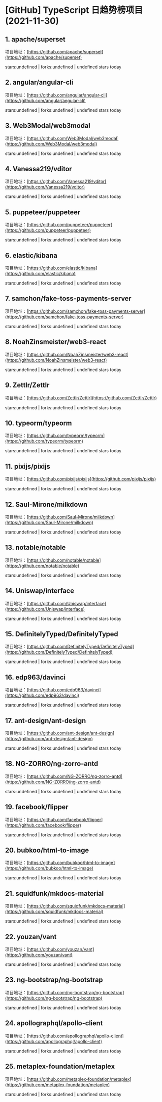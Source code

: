 # [GitHub] TypeScript 日趋势榜项目(2021-11-30)

## 1. apache/superset 

项目地址：[https://github.com/apache/superset](https://github.com/apache/superset)

stars:undefined | forks:undefined | undefined stars today 



## 2. angular/angular-cli 

项目地址：[https://github.com/angular/angular-cli](https://github.com/angular/angular-cli)

stars:undefined | forks:undefined | undefined stars today 



## 3. Web3Modal/web3modal 

项目地址：[https://github.com/Web3Modal/web3modal](https://github.com/Web3Modal/web3modal)

stars:undefined | forks:undefined | undefined stars today 



## 4. Vanessa219/vditor 

项目地址：[https://github.com/Vanessa219/vditor](https://github.com/Vanessa219/vditor)

stars:undefined | forks:undefined | undefined stars today 



## 5. puppeteer/puppeteer 

项目地址：[https://github.com/puppeteer/puppeteer](https://github.com/puppeteer/puppeteer)

stars:undefined | forks:undefined | undefined stars today 



## 6. elastic/kibana 

项目地址：[https://github.com/elastic/kibana](https://github.com/elastic/kibana)

stars:undefined | forks:undefined | undefined stars today 



## 7. samchon/fake-toss-payments-server 

项目地址：[https://github.com/samchon/fake-toss-payments-server](https://github.com/samchon/fake-toss-payments-server)

stars:undefined | forks:undefined | undefined stars today 



## 8. NoahZinsmeister/web3-react 

项目地址：[https://github.com/NoahZinsmeister/web3-react](https://github.com/NoahZinsmeister/web3-react)

stars:undefined | forks:undefined | undefined stars today 



## 9. Zettlr/Zettlr 

项目地址：[https://github.com/Zettlr/Zettlr](https://github.com/Zettlr/Zettlr)

stars:undefined | forks:undefined | undefined stars today 



## 10. typeorm/typeorm 

项目地址：[https://github.com/typeorm/typeorm](https://github.com/typeorm/typeorm)

stars:undefined | forks:undefined | undefined stars today 



## 11. pixijs/pixijs 

项目地址：[https://github.com/pixijs/pixijs](https://github.com/pixijs/pixijs)

stars:undefined | forks:undefined | undefined stars today 



## 12. Saul-Mirone/milkdown 

项目地址：[https://github.com/Saul-Mirone/milkdown](https://github.com/Saul-Mirone/milkdown)

stars:undefined | forks:undefined | undefined stars today 



## 13. notable/notable 

项目地址：[https://github.com/notable/notable](https://github.com/notable/notable)

stars:undefined | forks:undefined | undefined stars today 



## 14. Uniswap/interface 

项目地址：[https://github.com/Uniswap/interface](https://github.com/Uniswap/interface)

stars:undefined | forks:undefined | undefined stars today 



## 15. DefinitelyTyped/DefinitelyTyped 

项目地址：[https://github.com/DefinitelyTyped/DefinitelyTyped](https://github.com/DefinitelyTyped/DefinitelyTyped)

stars:undefined | forks:undefined | undefined stars today 



## 16. edp963/davinci 

项目地址：[https://github.com/edp963/davinci](https://github.com/edp963/davinci)

stars:undefined | forks:undefined | undefined stars today 



## 17. ant-design/ant-design 

项目地址：[https://github.com/ant-design/ant-design](https://github.com/ant-design/ant-design)

stars:undefined | forks:undefined | undefined stars today 



## 18. NG-ZORRO/ng-zorro-antd 

项目地址：[https://github.com/NG-ZORRO/ng-zorro-antd](https://github.com/NG-ZORRO/ng-zorro-antd)

stars:undefined | forks:undefined | undefined stars today 



## 19. facebook/flipper 

项目地址：[https://github.com/facebook/flipper](https://github.com/facebook/flipper)

stars:undefined | forks:undefined | undefined stars today 



## 20. bubkoo/html-to-image 

项目地址：[https://github.com/bubkoo/html-to-image](https://github.com/bubkoo/html-to-image)

stars:undefined | forks:undefined | undefined stars today 



## 21. squidfunk/mkdocs-material 

项目地址：[https://github.com/squidfunk/mkdocs-material](https://github.com/squidfunk/mkdocs-material)

stars:undefined | forks:undefined | undefined stars today 



## 22. youzan/vant 

项目地址：[https://github.com/youzan/vant](https://github.com/youzan/vant)

stars:undefined | forks:undefined | undefined stars today 



## 23. ng-bootstrap/ng-bootstrap 

项目地址：[https://github.com/ng-bootstrap/ng-bootstrap](https://github.com/ng-bootstrap/ng-bootstrap)

stars:undefined | forks:undefined | undefined stars today 



## 24. apollographql/apollo-client 

项目地址：[https://github.com/apollographql/apollo-client](https://github.com/apollographql/apollo-client)

stars:undefined | forks:undefined | undefined stars today 



## 25. metaplex-foundation/metaplex 

项目地址：[https://github.com/metaplex-foundation/metaplex](https://github.com/metaplex-foundation/metaplex)

stars:undefined | forks:undefined | undefined stars today 



